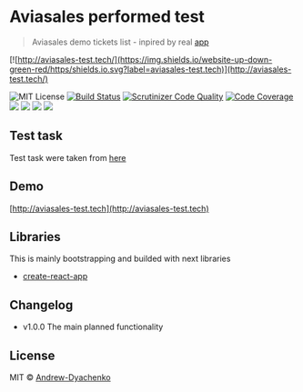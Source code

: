# Aviasales performed test

> Aviasales demo tickets list - inpired by real [app](https://www.aviasales.ru/)

[![http://aviasales-test.tech/](https://img.shields.io/website-up-down-green-red/https/shields.io.svg?label=aviasales-test.tech)](http://aviasales-test.tech/)

![MIT License](https://img.shields.io/github/license/Andrew-Dyachenko/aviasales-test.svg)
[![Build Status](https://scrutinizer-ci.com/g/Andrew-Dyachenko/aviasales-test/badges/build.png?b=master)](https://scrutinizer-ci.com/g/Andrew-Dyachenko/aviasales-test/build-status/master)
[![Scrutinizer Code Quality](https://scrutinizer-ci.com/g/Andrew-Dyachenko/aviasales-test/badges/quality-score.png?b=master)](https://scrutinizer-ci.com/g/Andrew-Dyachenko/aviasales-test/?branch=master)
[![Code Coverage](https://scrutinizer-ci.com/g/Andrew-Dyachenko/aviasales-test/badges/coverage.png?b=master)](https://scrutinizer-ci.com/g/Andrew-Dyachenko/aviasales-test/?branch=master)
![](https://img.shields.io/github/issues/Andrew-Dyachenko/aviasales-test.svg)
![](https://img.shields.io/github/stars/Andrew-Dyachenko/aviasales-test.svg)
![](https://img.shields.io/github/forks/Andrew-Dyachenko/aviasales-test.svg)
![](https://img.shields.io/github/repo-size/andrew-dyachenko/aviasales-test.svg?style=flat)

## Test task
Test task were taken from [here](https://github.com/KosyanMedia/test-tasks/tree/master/aviasales)

## Demo
[http://aviasales-test.tech](http://aviasales-test.tech)

## Libraries
This is mainly bootstrapping and builded with next libraries
- [create-react-app](https://github.com/facebook/create-react-app)

## Changelog
- v1.0.0 The main planned functionality

## License

MIT © [Andrew-Dyachenko](https://github.com/Andrew-Dyachenko)
